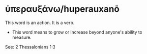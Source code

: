# ὑπεραυξάνω/huperauxanō
This word is an action. It is a verb.
* This word means to grow or increase beyond anyone's ability to measure.

See: 2 Thessalonians 1:3
